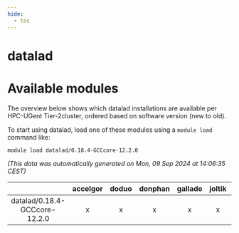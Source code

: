 ```yaml
---
hide:
  - toc
---
```


datalad
=======

# Available modules


The overview below shows which datalad installations are available per HPC-UGent Tier-2cluster, ordered based on software version (new to old).

To start using datalad, load one of these modules using a `module load` command like:

```shell
module load datalad/0.18.4-GCCcore-12.2.0
```

*(This data was automatically generated on Mon, 09 Sep 2024 at 14:06:35 CEST)*  

| |accelgor|doduo|donphan|gallade|joltik|shinx|skitty|
| :---: | :---: | :---: | :---: | :---: | :---: | :---: | :---: |
|datalad/0.18.4-GCCcore-12.2.0|x|x|x|x|x|x|x|
